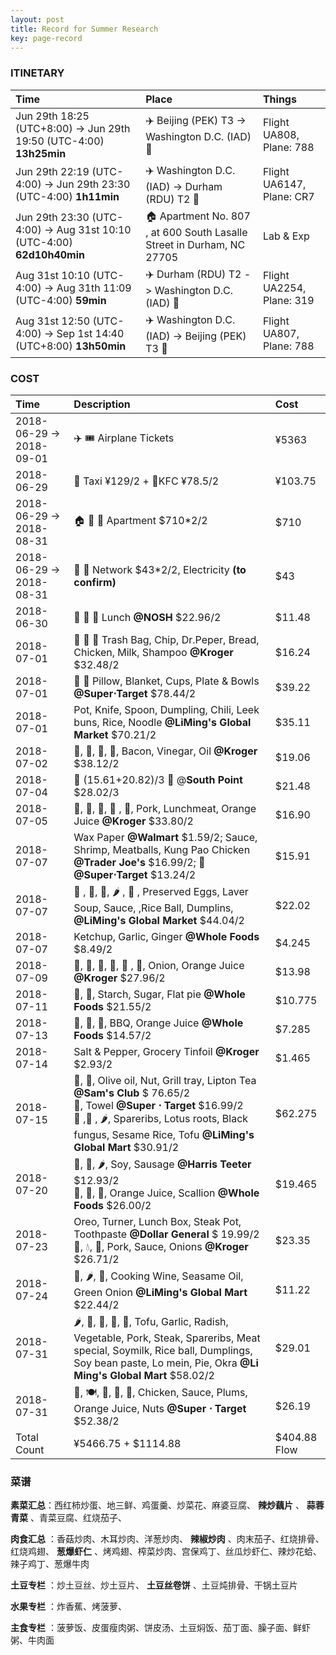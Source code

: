 ```yaml
---
layout: post
title: Record for Summer Research
key: page-record
---
```



### ITINETARY

| Time                                                         | Place                                                        | Things                    |
| :----------------------------------------------------------- | :----------------------------------------------------------- | :------------------------ |
| Jun 29th 18:25 (UTC+8:00) -> Jun 29th 19:50 (UTC-4:00) **13h25min** | :airplane: Beijing (PEK) T3 ->  Washington D.C. (IAD) :flight_arrival: | Flight UA808, Plane: 788  |
| Jun 29th 22:19 (UTC-4:00) -> Jun 29th 23:30 (UTC-4:00) **1h11min** | :airplane: Washington D.C. (IAD) ->  Durham (RDU) T2 :flight_arrival: | Flight UA6147, Plane: CR7 |
| Jun 29th 23:30 (UTC-4:00) -> Aug 31st 10:10 (UTC-4:00) **62d10h40min** | :house: Apartment No. 807 , at 600 South Lasalle Street in Durham, NC 27705 | Lab & Exp                 |
| Aug 31st 10:10 (UTC-4:00) -> Aug 31th 11:09 (UTC-4:00) **59min** | ✈️  Durham (RDU) T2 -> Washington D.C. (IAD) :flight_departure: | Flight UA2254, Plane: 319 |
| Aug 31st 12:50 (UTC-4:00) -> Sep 1st 14:40 (UTC+8:00) **13h50min** | ✈️ Washington D.C. (IAD) -> Beijing (PEK) T3 :flight_departure: | Flight UA807, Plane: 788  |

### COST

| Time                     | Description                                                  | Cost    |
| :----------------------- | :----------------------------------------------------------- | :------ |
| 2018-06-29 -> 2018-09-01 | :airplane: :tickets: Airplane Tickets                        | ¥5363   |
| 2018-06-29               | 🚕 Taxi ¥129/2 + 🍿KFC ¥78.5/2                                 | ¥103.75 |
| 2018-06-29 -> 2018-08-31 | :house: :potable_water: :sleeping_bed: Apartment $710*2/2    | $710    |
| 2018-06-29 -> 2018-08-31 | :signal_strength: :electric_plug: Network $43*2/2, Electricity __(to confirm)__ | $43     |
| 2018-06-30               | :pizza: :green_salad: :tropical_drink:  Lunch __@NOSH__ $22.96/2 | $11.48  |
| 2018-07-01               | :milk_glass: :bread: :baguette_bread: Trash Bag, Chip, Dr.Peper, Bread, Chicken, Milk, Shampoo __@Kroger__ $32.48/2 | $16.24  |
| 2018-07-01               | 🍉  🍞 Pillow, Blanket, Cups, Plate & Bowls __@Super$\cdot$Target__ $78.44/2 | $39.22  |
| 2018-07-01               | Pot, Knife, Spoon, Dumpling, Chili, Leek buns, Rice, Noodle __@LiMing's Global Market__ $70.21/2 | $35.11  |
| 2018-07-02               | :tomato:, :potato:, :carrot:, :chicken:, Bacon, Vinegar, Oil __@Kroger__ $38.12/2 | $19.06  |
| 2018-07-04               | 🚕 (15.61+20.82)/3 :cinema: @**South Point** $28.02/3         | $21.48  |
| 2018-07-05               | :milk_glass:, :egg:, :mushroom:, :banana: , 🍊, Pork, Lunchmeat, Orange Juice __@Kroger__ $33.80/2 | $16.90  |
| 2018-07-07              | Wax Paper __@Walmart__ \$1.59/2; Sauce, Shrimp, Meatballs, Kung Pao Chicken __@Trader Joe's__ \$16.99/2; :bread: __@Super$\cdot$Target__ \$13.24/2 | $15.91 |
| 2018-07-07              | :eggplant: , :tomato:, 🍄, :hot_pepper: , :meat_on_bone: , Preserved Eggs, Laver Soup, Sauce, ,Rice Ball, Dumplins, __@LiMing's Global Market__ $44.04/2 | $22.02 |
| 2018-07-07              | Ketchup, Garlic, Ginger __@Whole Foods__ $8.49/2 | $4.245 |
| 2018-07-09 | :eggplant:, :potato:, :peach:, :egg:, :bacon: , :milk_glass:, Onion, Orange Juice __@Kroger__ $27.96/2 | $13.98 |
| 2018-07-11 | :rice:, :bread:, Starch, Sugar, Flat pie __@Whole Foods__ $21.55/2 | $10.775 |
| 2018-07-13 | :chicken:, :ice_cream:, :milk_glass:, BBQ, Orange Juice __@Whole Foods__ $14.57/2 | $7.285 |
| 2018-07-14 | Salt & Pepper, Grocery Tinfoil __@Kroger__ $2.93/2 | $1.465 |
| 2018-07-15 | :pineapple:, :kiwi_fruit:, Olive oil, Nut, Grill tray, Lipton Tea __@Sam's Club__ \$ 76.65/2<br />:bread:, Towel __@Super $\cdot$ Target__ \$16.99/2<br />:mushroom: ,:potato: , :hot_pepper:, Spareribs, Lotus roots, Black fungus, Sesame Rice, Tofu __@LiMing's Global Mart__ \$30.91/2 | $62.275 |
| 2018-07-20 | :eggplant:, :tomato:, :hot_pepper:, Soy, Sausage __@Harris Teeter__ \$12.93/2<br />:potato:, :rice:, :shrimp:, Orange Juice, Scallion __@Whole Foods__ \$26.00/2 | $19.465 |
| 2018-07-23 | Oreo, Turner, Lunch Box, Steak Pot, Toothpaste __@Dollar General__ \$ 19.99/2<br/>:milk_glass:, :droplet:, :bacon:, Pork, Sauce, Onions __@Kroger__ \$26.71/2 | $23.35 |
| 2018-07-24 | :carrot:, :hot_pepper:, :rice:, Cooking Wine, Seasame Oil, Green Onion __@LiMing's Global Mart__ \$22.44/2 | $11.22 |
| 2018-07-31    | :hot_pepper:, :potato:, :peanuts:, :eggplant:, :egg:, Tofu, Garlic, Radish, Vegetable, Pork, Steak, Spareribs, Meat special, Soymilk, Rice ball, Dumplings, Soy bean paste, Lo mein, Pie, Okra __@Li Ming's Global Mart__ \$58.02/2 | $29.01 |
| 2018-07-31    | :shrimp:, :plate_with_cutlery:, :milk_glass:, :strawberry:, :kiwi_fruit:, Chicken, Sauce, Plums, Orange Juice, Nuts __@Super $\cdot$ Target__  \$52.38/2 | $26.19 |
| Total Count              | ¥5466.75 + \$1114.88 | $404.88 Flow |

### 菜谱

__素菜汇总__：西红柿炒蛋、地三鲜、鸡蛋羹、炒菜花、麻婆豆腐、 __辣炒藕片__ 、 __蒜蓉青菜__ 、青菜豆腐、红烧茄子、

__肉食汇总__ ：香菇炒肉、木耳炒肉、洋葱炒肉、 __辣椒炒肉__ 、肉末茄子、红烧排骨、红烧鸡翅、 __葱爆虾仁__ 、烤鸡翅、榨菜炒肉、宫保鸡丁、丝瓜炒虾仁、辣炒花蛤、辣子鸡丁、葱爆牛肉

__土豆专栏__ ：炒土豆丝、炒土豆片、 __土豆丝卷饼__ 、土豆炖排骨、干锅土豆片

__水果专栏__ ：炸香蕉、烤菠萝、

__主食专栏__ ：菠萝饭、皮蛋瘦肉粥、饼皮汤、土豆焖饭、茄丁面、臊子面、鲜虾粥、牛肉面